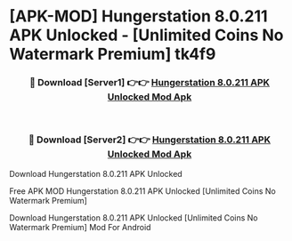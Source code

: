# [APK-MOD] Hungerstation 8.0.211 APK Unlocked - [Unlimited Coins No Watermark Premium] tk4f9



<div align="center">
<h3>🔴 Download [Server1] 👉👉 <a href="https://momento.my/?title=Hungerstation_8.0.211_APK_Unlocked">Hungerstation 8.0.211 APK Unlocked Mod Apk</a></h3><br>

<h3>🔴 Download [Server2] 👉👉 <a href="https://momento.my/?title=Hungerstation_8.0.211_APK_Unlocked">Hungerstation 8.0.211 APK Unlocked Mod Apk</a></h3>
</div>



Download Hungerstation 8.0.211 APK Unlocked 

Free APK MOD Hungerstation 8.0.211 APK Unlocked [Unlimited Coins No Watermark Premium]

Download Hungerstation 8.0.211 APK Unlocked [Unlimited Coins No Watermark Premium] Mod For Android
